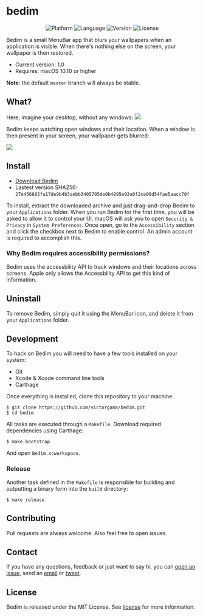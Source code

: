 # bedim
<p align="center">
<img alt="Platform" src="https://img.shields.io/badge/platform-macOS-yellow.svg?style=flat" />
<img alt="Language" src="https://img.shields.io/badge/language-ObjC-blue.svg?style=flat" />
<img alt="Version" src="https://img.shields.io/github/tag/victorgama/bedim.svg?color=green&style=flat" />
<img alt="License" src="https://img.shields.io/github/license/victorgama/bedim.svg?style=flat" />
</p>

Bedim is a small MenuBar app that blurs your wallpapers when an application is visible. When there's nothing else on the screen, your wallpaper is then restored.

* Current version: 1.0
* Requires: macOS 10.10 or higher

**Note**: the default `master` branch will always be stable.

## What?
Here, imagine your desktop, without any windows:
![](https://i.imgur.com/db1UnOo.jpg)

Bedim keeps watching open windows and their location. When a window is then present in your screen, your wallpaper gets blurred:

![](https://i.imgur.com/tODwoCi.png)

## Install
* [Download Bedim](https://github.com/victorgama/bedim/releases/download/v1.0.1/Bedim.zip)
* Lastest version SHA256: `27e456883fa17de9b4b3aebb3405705de0b4895e93a0f2ce06d54fae5aacc70f`

To install, extract the downloaded archive and just drag-and-drop Bedim to your `Applications` folder. When you run Bedim for the first time, you will be asked to allow it to control your UI. macOS will ask you to open `Security & Privacy` in `System Preferences`. Once open, go to the `Accessibility` section and click the checkbox next to Bedim to enable control. An admin account is required to accomplish this.

### Why Bedim requires accessibility permissions?
Bedim uses the accessbility API to track windows and their locations across screens. Apple only allows the Accessbility API to get this kind of information.

## Uninstall
To remove Bedim, simply quit it using the MenuBar icon, and delete it from your `Applications` folder.

## Development

To hack on Bedim you will need to have a few tools installed on your system:

* Git
* Xcode & Xcode command line tools
* Carthage

Once everything is installed, clone this repository to your machine:

```
$ git clone https://github.com/victorgama/bedim.git
$ cd bedim
```

All tasks are executed through a `Makefile`.
Download required dependencies using Carthage:

```
$ make bootstrap
```

And open `Bedim.xcworkspace`.

### Release

Another task defined in the `Makefile`  is responsible for building and outputting a binary form into the `build` directory:

```
$ make release
```

## Contributing
Pull requests are always welcome. Also feel free to open issues.

## Contact
If you have any questions, feedback or just want to say hi, you can [open an issue](https://github.com/victorgama/bedim/issues/new), send an [email](mailto:hey@vito.io) or [tweet](https://twitter.com/heyvito).

## License
Bedim is released under the MIT License. See [license](LICENSE.md) for more information.
